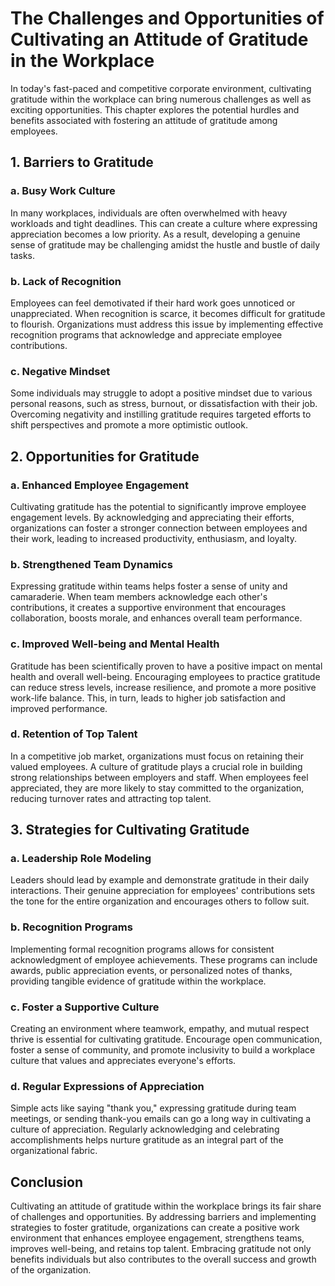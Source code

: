 The Challenges and Opportunities of Cultivating an Attitude of Gratitude in the Workplace
====================================================================================================

In today's fast-paced and competitive corporate environment, cultivating gratitude within the workplace can bring numerous challenges as well as exciting opportunities. This chapter explores the potential hurdles and benefits associated with fostering an attitude of gratitude among employees.

1\. Barriers to Gratitude
------------------------

### a. Busy Work Culture

In many workplaces, individuals are often overwhelmed with heavy workloads and tight deadlines. This can create a culture where expressing appreciation becomes a low priority. As a result, developing a genuine sense of gratitude may be challenging amidst the hustle and bustle of daily tasks.

### b. Lack of Recognition

Employees can feel demotivated if their hard work goes unnoticed or unappreciated. When recognition is scarce, it becomes difficult for gratitude to flourish. Organizations must address this issue by implementing effective recognition programs that acknowledge and appreciate employee contributions.

### c. Negative Mindset

Some individuals may struggle to adopt a positive mindset due to various personal reasons, such as stress, burnout, or dissatisfaction with their job. Overcoming negativity and instilling gratitude requires targeted efforts to shift perspectives and promote a more optimistic outlook.

2\. Opportunities for Gratitude
------------------------------

### a. Enhanced Employee Engagement

Cultivating gratitude has the potential to significantly improve employee engagement levels. By acknowledging and appreciating their efforts, organizations can foster a stronger connection between employees and their work, leading to increased productivity, enthusiasm, and loyalty.

### b. Strengthened Team Dynamics

Expressing gratitude within teams helps foster a sense of unity and camaraderie. When team members acknowledge each other's contributions, it creates a supportive environment that encourages collaboration, boosts morale, and enhances overall team performance.

### c. Improved Well-being and Mental Health

Gratitude has been scientifically proven to have a positive impact on mental health and overall well-being. Encouraging employees to practice gratitude can reduce stress levels, increase resilience, and promote a more positive work-life balance. This, in turn, leads to higher job satisfaction and improved performance.

### d. Retention of Top Talent

In a competitive job market, organizations must focus on retaining their valued employees. A culture of gratitude plays a crucial role in building strong relationships between employers and staff. When employees feel appreciated, they are more likely to stay committed to the organization, reducing turnover rates and attracting top talent.

3\. Strategies for Cultivating Gratitude
---------------------------------------

### a. Leadership Role Modeling

Leaders should lead by example and demonstrate gratitude in their daily interactions. Their genuine appreciation for employees' contributions sets the tone for the entire organization and encourages others to follow suit.

### b. Recognition Programs

Implementing formal recognition programs allows for consistent acknowledgment of employee achievements. These programs can include awards, public appreciation events, or personalized notes of thanks, providing tangible evidence of gratitude within the workplace.

### c. Foster a Supportive Culture

Creating an environment where teamwork, empathy, and mutual respect thrive is essential for cultivating gratitude. Encourage open communication, foster a sense of community, and promote inclusivity to build a workplace culture that values and appreciates everyone's efforts.

### d. Regular Expressions of Appreciation

Simple acts like saying "thank you," expressing gratitude during team meetings, or sending thank-you emails can go a long way in cultivating a culture of appreciation. Regularly acknowledging and celebrating accomplishments helps nurture gratitude as an integral part of the organizational fabric.

Conclusion
----------

Cultivating an attitude of gratitude within the workplace brings its fair share of challenges and opportunities. By addressing barriers and implementing strategies to foster gratitude, organizations can create a positive work environment that enhances employee engagement, strengthens teams, improves well-being, and retains top talent. Embracing gratitude not only benefits individuals but also contributes to the overall success and growth of the organization.
